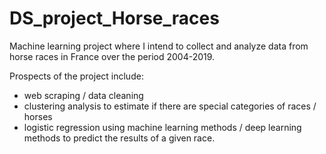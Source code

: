 # DS_project_Horse_races
Machine learning project where I intend to collect and analyze data from horse races in France over the period 2004-2019.

Prospects of the project include:
- web scraping / data cleaning
- clustering analysis to estimate if there are special categories of races / horses
- logistic regression using machine learning methods / deep learning methods to predict the results of a given race.
